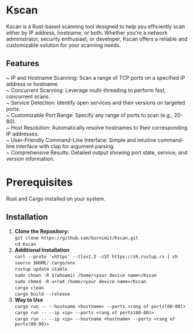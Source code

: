 # Kscan

Kscan is a Rust-based scanning tool designed to help you efficiently scan either by IP address, hostname, or both. Whether you're a network administrator, security enthusiast, or developer, Kscan offers a reliable and customizable solution for your scanning needs.

## Features <br/>
~ IP and Hostname Scanning: Scan a range of TCP ports on a specified IP address or hostname. <br/>
~ Concurrent Scanning: Leverage multi-threading to perform fast, concurrent scans. <br/>
~ Service Detection: Identify open services and their versions on targeted ports. <br/>
~ Customizable Port Range: Specify any range of ports to scan (e.g., 20-80). <br/>
~ Host Resolution: Automatically resolve hostnames to their corresponding IP addresses. <br/>
~ User-Friendly Command-Line Interface: Simple and intuitive command-line interface with clap for argument parsing. <br/>
~ Comprehensive Results: Detailed output showing port state, service, and version information. <br/>
# Prerequisites
Rust and Cargo installed on your system.
## Installation

1. **Clone the Repository:** <br/>
   `git clone https://github.com/Gurnimit/Kscan.git` <br/>
   `cd Kscan` <br/>
2. **Additional Installation** <br/>
   `curl --proto '=https' --tlsv1.2 -sSf https://sh.rustup.rs | sh` <br/>
   `source $HOME/.cargo/env` <br/>
   `rustup update stable` <br/>
   `sudo chown -R $(whoami) /home/<your device name>/Kscan` <br/>
   `sudo chmod -R u+rwX /home/<your device name>/Kscan` <br/>
   `cargo clean` <br/>
   `cargo build --release` <br/>
3. **Way to Use** <br/>
   `cargo run -- --hostname <hostname> --ports <rang of ports(00-00)>` <br/>
   `cargo run -- --ip <ip> --ports <rang of ports(00-00)>` <br/>
   `cargo run -- --ip <ip> --hostname <hostname> --ports <rang of ports(00-00)>` <br/>
